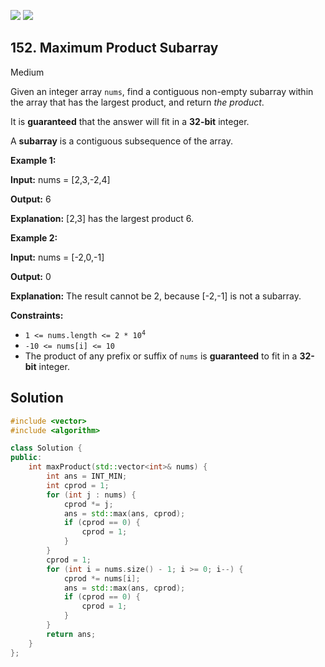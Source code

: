 [![](https://img.shields.io/github/stars/LeetCode-in-Cpp/LeetCode-in-Cpp?label=Stars&style=flat-square)](https://github.com/LeetCode-in-Cpp/LeetCode-in-Cpp)
[![](https://img.shields.io/github/forks/LeetCode-in-Cpp/LeetCode-in-Cpp?label=Fork%20me%20on%20GitHub%20&style=flat-square)](https://github.com/LeetCode-in-Cpp/LeetCode-in-Cpp/fork)

## 152\. Maximum Product Subarray

Medium

Given an integer array `nums`, find a contiguous non-empty subarray within the array that has the largest product, and return _the product_.

It is **guaranteed** that the answer will fit in a **32-bit** integer.

A **subarray** is a contiguous subsequence of the array.

**Example 1:**

**Input:** nums = [2,3,-2,4]

**Output:** 6

**Explanation:** [2,3] has the largest product 6. 

**Example 2:**

**Input:** nums = [-2,0,-1]

**Output:** 0

**Explanation:** The result cannot be 2, because [-2,-1] is not a subarray. 

**Constraints:**

*   <code>1 <= nums.length <= 2 * 10<sup>4</sup></code>
*   `-10 <= nums[i] <= 10`
*   The product of any prefix or suffix of `nums` is **guaranteed** to fit in a **32-bit** integer.

## Solution

```cpp
#include <vector>
#include <algorithm>

class Solution {
public:
    int maxProduct(std::vector<int>& nums) {
        int ans = INT_MIN;
        int cprod = 1;
        for (int j : nums) {
            cprod *= j;
            ans = std::max(ans, cprod);
            if (cprod == 0) {
                cprod = 1;
            }
        }
        cprod = 1;
        for (int i = nums.size() - 1; i >= 0; i--) {
            cprod *= nums[i];
            ans = std::max(ans, cprod);
            if (cprod == 0) {
                cprod = 1;
            }
        }
        return ans;
    }
};
```